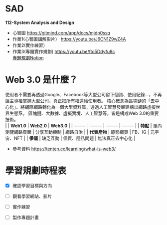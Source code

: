# SAD
**112-System Analysis and Design**
- 心智圖  https://gitmind.com/app/docs/mjdp0ssq
- 作業1(心智圖講解影片） https://youtu.be/J6CN1Z9wZ4A
- 作業2(實作練習）
- 作業3(專題實作規劃)  https://youtu.be/fto5Ddyfu8c <br>
 [專題規劃Notion](https://invented-collision-e37.notion.site/Web3-0-9f76de2cfdfb42cfa913f76345a6ea7d)

# Web 3.0 是什麼？
使用者不需要再透過Google、Facebook等大型公司留下個資、使用紀錄...，不再讓主導權掌握大型公司，真正把所有權還給使用者。
核心概念為區塊鏈的「去中心化」。將網際網路轉化為一個大型資料庫，透過人工智慧發展建構出網路虛擬世界生態系。
區塊鏈、大數據、虛擬實境、人工智慧等，皆是構成Web 3.0的重要技術。  
|        | **Web1.0** | **Web2.0** | **Web3.0** |
| ------ | ------ | ------ | ------ |
|   **特點**  | 單向瀏覽網路頁面 | 分享互動機制 | 網路自治 |
| **代表產物** | 靜態網頁 | FB、IG | 元宇宙、NFT |
| **爭議** | 缺乏互動 | 個資、隱私問題 | 無法真正去中心化 |
- 參考資料 https://tenten.co/learning/what-is-web3/

# 學習規劃時程表
- [x] 確認學習目標與方向
- [ ] 觀看學習網站、影片
- [ ] 實作練習
- [ ] 製作專題計畫
 
